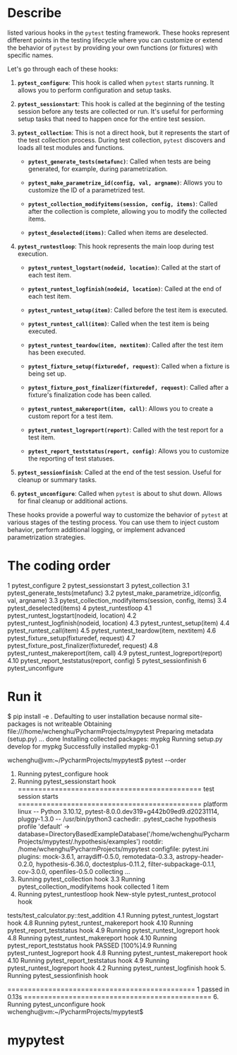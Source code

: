 # Describe
listed various hooks in the `pytest` testing framework. These hooks represent different points in the testing lifecycle where you can customize or extend the behavior of `pytest` by providing your own functions (or fixtures) with specific names.

Let's go through each of these hooks:

1. **`pytest_configure`**: This hook is called when `pytest` starts running. It allows you to perform configuration and setup tasks.

2. **`pytest_sessionstart`**: This hook is called at the beginning of the testing session before any tests are collected or run. It's useful for performing setup tasks that need to happen once for the entire test session.

3. **`pytest_collection`**: This is not a direct hook, but it represents the start of the test collection process. During test collection, `pytest` discovers and loads all test modules and functions.

   - **`pytest_generate_tests(metafunc)`**: Called when tests are being generated, for example, during parametrization.

   - **`pytest_make_parametrize_id(config, val, argname)`**: Allows you to customize the ID of a parametrized test.

   - **`pytest_collection_modifyitems(session, config, items)`**: Called after the collection is complete, allowing you to modify the collected items.

   - **`pytest_deselected(items)`**: Called when items are deselected.

4. **`pytest_runtestloop`**: This hook represents the main loop during test execution.

   - **`pytest_runtest_logstart(nodeid, location)`**: Called at the start of each test item.

   - **`pytest_runtest_logfinish(nodeid, location)`**: Called at the end of each test item.

   - **`pytest_runtest_setup(item)`**: Called before the test item is executed.

   - **`pytest_runtest_call(item)`**: Called when the test item is being executed.

   - **`pytest_runtest_teardow(item, nextitem)`**: Called after the test item has been executed.

   - **`pytest_fixture_setup(fixturedef, request)`**: Called when a fixture is being set up.

   - **`pytest_fixture_post_finalizer(fixturedef, request)`**: Called after a fixture's finalization code has been called.

   - **`pytest_runtest_makereport(item, call)`**: Allows you to create a custom report for a test item.

   - **`pytest_runtest_logreport(report)`**: Called with the test report for a test item.

   - **`pytest_report_teststatus(report, config)`**: Allows you to customize the reporting of test statuses.

5. **`pytest_sessionfinish`**: Called at the end of the test session. Useful for cleanup or summary tasks.

6. **`pytest_unconfigure`**: Called when `pytest` is about to shut down. Allows for final cleanup or additional actions.

These hooks provide a powerful way to customize the behavior of `pytest` at various stages of the testing process. You can use them to inject custom behavior, perform additional logging, or implement advanced parametrization strategies.
# The coding order
1 pytest_configure 
2 pytest_sessionstart 
3 pytest_collection 
3.1 pytest_generate_tests(metafunc)
3.2 pytest_make_parametrize_id(config, val, argname) 
3.3 pytest_collection_modifyitems(session, config, items) 
3.4 pytest_deselected(items) 
4 pytest_runtestloop 
4.1 pytest_runtest_logstart(nodeid, location) 
4.2 pytest_runtest_logfinish(nodeid, location) 
4.3 pytest_runtest_setup(item) 
4.4 pytest_runtest_call(item)
4.5 pytest_runtest_teardow(item, nextitem) 
4.6 pytest_fixture_setup(fixturedef, request) 
4.7 pytest_fixture_post_finalizer(fixturedef, request) 
4.8 pytest_runtest_makereport(item, call) 
4.9 pytest_runtest_logreport(report) 
4.10 pytest_report_teststatus(report, config) 
5 pytest_sessionfinish
6 pytest_unconfigure
# Run it
$ pip install -e .
Defaulting to user installation because normal site-packages is not writeable
Obtaining file:///home/wchenghu/PycharmProjects/mypytest
  Preparing metadata (setup.py) ... done
Installing collected packages: mypkg
  Running setup.py develop for mypkg
Successfully installed mypkg-0.1

wchenghu@vm:~/PycharmProjects/mypytest$ pytest --order
1. Running pytest_configure hook
2. Running pytest_sessionstart hook
============================================= test session starts =============================================
platform linux -- Python 3.10.12, pytest-8.0.0.dev319+g442b09ed9.d20231114, pluggy-1.3.0 -- /usr/bin/python3
cachedir: .pytest_cache
hypothesis profile 'default' -> database=DirectoryBasedExampleDatabase('/home/wchenghu/PycharmProjects/mypytest/.hypothesis/examples')
rootdir: /home/wchenghu/PycharmProjects/mypytest
configfile: pytest.ini
plugins: mock-3.6.1, arraydiff-0.5.0, remotedata-0.3.3, astropy-header-0.2.0, hypothesis-6.36.0, doctestplus-0.11.2, filter-subpackage-0.1.1, cov-3.0.0, openfiles-0.5.0
collecting ...
3. Running pytest_collection hook
3.3 Running pytest_collection_modifyitems hook
collected 1 item                                                                                              
4. Running pytest_runtestloop hook
New-style pytest_runtest_protocol hook

tests/test_calculator.py::test_addition 4.1 Running pytest_runtest_logstart hook
4.8 Running pytest_runtest_makereport hook
4.10 Running pytest_report_teststatus hook
4.9 Running pytest_runtest_logreport hook
4.8 Running pytest_runtest_makereport hook
4.10 Running pytest_report_teststatus hook
PASSED                                                          [100%]4.9 Running pytest_runtest_logreport hook
4.8 Running pytest_runtest_makereport hook
4.10 Running pytest_report_teststatus hook
4.9 Running pytest_runtest_logreport hook
4.2 Running pytest_runtest_logfinish hook
5. Running pytest_sessionfinish hook


============================================== 1 passed in 0.13s ==============================================
6. Running pytest_unconfigure hook
wchenghu@vm:~/PycharmProjects/mypytest$ 
# mypytest
